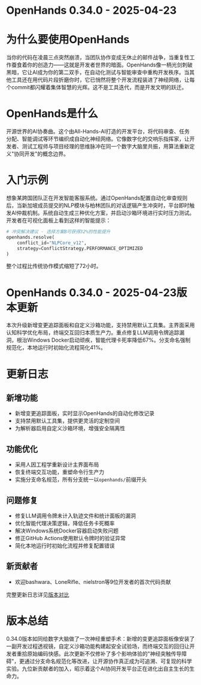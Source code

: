 # OpenHands 0.34.0 - 2025-04-23
# 为什么要使用OpenHands

当你的代码在凌晨三点突然崩溃，当团队协作变成无休止的邮件战争，当重复性工作蚕食着你的创造力——这就是开发者世界的暗面。OpenHands像一柄光剑刺破黑暗，它让AI成为你的第二双手，在自动化测试与智能审查中重构开发秩序。当其他工具还在用代码片段折磨你时，它已悄然将整个开发流程装进了神经网络，让每个commit都闪耀着集体智慧的光辉。这不是工具迭代，而是开发文明的跃迁。

# OpenHands是什么

开源世界的AI协奏曲。这个由All-Hands-AI打造的开发平台，将代码审查、任务分配、智能调试等环节编织成自动化神经网络。它像数字化的交响乐指挥家，让开发者、测试工程师与项目经理的思维脉冲在同一个数字大脑里共振，用算法重新定义"协同开发"的概念边界。

# 入门示例

想象某跨国团队正在开发智能客服系统。通过OpenHands配置自动化审查规则后，当新加坡成员提交的NLP模块与柏林团队的对话逻辑产生冲突时，平台即时触发AI仲裁机制。系统自动生成三种优化方案，并启动沙箱环境进行实时压力测试。开发者在可视化面板上看到这样的智能提示：
```python
# 冲突解决建议 - 选择方案B可获得32%的性能提升
openhands.resolve(
    conflict_id="NLPCore_v12", 
    strategy=ConflictStrategy.PERFORMANCE_OPTIMIZED
)
```
整个过程比传统协作模式缩短了72小时。

# OpenHands 0.34.0 - 2025-04-23版本更新

本次升级新增变更追踪面板和自定义沙箱功能，支持禁用默认工具集。主界面采用认知科学优化布局，终端交互回归本质生产力。重点修复LLM调用令牌追踪漏洞，根治Windows Docker启动顽疾，智能代理卡死率降低67%。分支命名强制规范化，本地运行时初始化流程简化41%。

# 更新日志

## 新增功能
- 新增变更追踪面板，实时显示OpenHands的自动化修改记录
- 支持禁用默认工具集，提供更灵活的定制空间
- 为解析器启用自定义沙箱环境，增强安全隔离性

## 功能优化
- 采用人因工程学重新设计主界面布局
- 恢复终端交互功能，重塑命令行生产力
- 实施分支命名规范，所有分支统一以`openhands/`前缀开头

## 问题修复
- 修复LLM调用令牌未计入轨迹文件和统计面板的漏洞
- 优化智能代理决策逻辑，降低任务卡死概率
- 解决Windows系统Docker容器启动失败问题
- 修正GitHub Actions使用默认令牌时的验证异常
- 简化本地运行时初始化流程并修复配置错误

## 新贡献者
- 欢迎bashwara、LoneRifle、nielstron等9位开发者的首次代码贡献

完整更新日志详见[版本对比](https://github.com/All-Hands-AI/OpenHands/compare/0.33.0...0.34.0)

# 版本总结

0.34.0版本如同给数字大脑做了一次神经重塑手术：新增的变更追踪面板像安装了一副开发过程透视镜，自定义沙箱功能构建起安全试验场，而终端交互的回归让开发者重拾原始编码快感。此次更新不仅修补了多个影响体验的"神经突触传导障碍"，更通过分支命名规范化等改进，让开源协作真正成为可追溯、可复现的科学实验。九位新贡献者的加入，昭示着这个AI协同开发平台正在进化出自主生长的生命力。